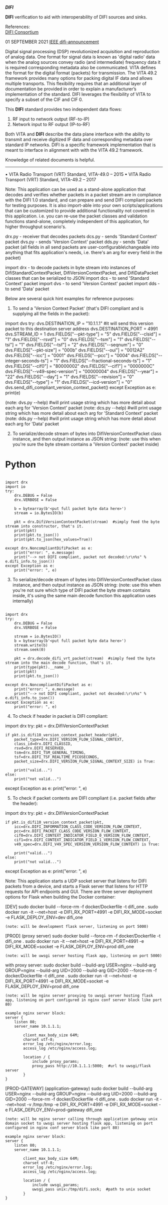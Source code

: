 <strong><em>DIFI</em></strong>

**DIFI** verification to aid with interoperability of DIFI sources and sinks.

References:  
[DIFI Consortium](https://dificonsortium.org/)  

01 SEPTEMBER 2021
[IEEE difi-announcement](https://ieee-isto.org/press-releases/difi-announcement/)

Digital signal processing (DSP) revolutionized acquisition and reproduction of analog data.  One format for signal data is known as 'digital radio' data when the analog sources convey radio (and intermediate) frequency data it is required corresponding metadata also be communicated.  VITA defines the format for the digital format (packets) for transmission. The VITA 49.2 framework provides many options for packing digital IF data and allows multiple transports. This flexibility requires that an additional layer of documentation be provided in order to explain a manufacturer’s implementation of the standard.  DIFI leverages the flexibility of VITA to specify a subset of the CIF and CIF 0.


This **DIFI** standard provides two independent data flows:   
1. RF input to network output (RF-to-IP) 
2. Network input to RF output (IP-to-RF)

Both VITA and **DIFI** describe the data plane interface with the ability to transmit and receive digitized IF data and corresponding metadata over standard IP networks. DIFI is a specific framework implementation that is meant to interface in alignment with with the VITA 49.2 framework.

Knowledge of related documents is helpful.
___

▪ VITA Radio Transport (VRT) Standard, VITA-49.0 – 2015
▪ VITA Radio Transport (VRT) Standard, VITA-49.2 – 2017



Note: This application can be used as a stand-alone application that decodes and verifies whether packets in a packet stream are in compliance with the DIFI 1.0 standard, and can prepare and send DIFI compliant packets for testing purposes. It is also import-able into your own scripts/applications that can be customized to provide additional functionality not covered in this application. i.e. you can re-use the packet classes and validation functions stand-alone, completely independent of this application, for higher throughput scenario's.

drx.py - receiver that decodes packets
dcs.py - sends 'Standard Context' packet
dvs.py - sends 'Version Context' packet
dds.py - sends 'Data' packet
(all fields in all send packets are user-configurable\changeable into anything that fits application's needs, i.e. there's an arg for every field in the packet)

import drx - to decode packets in byte stream into instances of DifiStandardContextPacket, DifiVersionContextPacket, and DifiDataPacket classes that can be serialized to JSON
import dcs - to send 'Standard Context' packet
import dvs - to send 'Version Context' packet
import dds - to send 'Data' packet


Below are several quick hint examples for reference purposes:

1) To send a 'Version Context Packet' (that's DIFI compliant and is supplying all the fields in the packet):

import dvs
try:
    dvs.DESTINATION_IP = "10.1.1.1"   #it will send this version packet to this destination server address
    dvs.DESTINATION_PORT = 4991
    dvs.STREAM_ID = 1
    dvs.FIELDS["--pkt-type"] = "5"
    dvs.FIELDS["--clsid"] = "1"
    dvs.FIELDS["--rsvd"] = "0"
    dvs.FIELDS["--tsm"] = "1"
    dvs.FIELDS["--tsi"] = "1"
    dvs.FIELDS["--tsf"] = "2"
    dvs.FIELDS["--seqnum"] = "0"
    dvs.FIELDS["--pkt-size"] = "000b"
    dvs.FIELDS["--oui"] = "0012A2"
    dvs.FIELDS["--icc"] = "0001"
    dvs.FIELDS["--pcc"] = "0004"
    dvs.FIELDS["--integer-seconds-ts"] = "1"
    dvs.FIELDS["--fractional-seconds-ts"] = "1"
    dvs.FIELDS["--cif0"] = "80000002"
    dvs.FIELDS["--cif1"] = "0000000C"
    dvs.FIELDS["--v49-spec-version"] = "00000004"
    dvs.FIELDS["--year"] = "22"
    dvs.FIELDS["--day"] = "1"
    dvs.FIELDS["--revision"] = "0"
    dvs.FIELDS["--type"] = "1"
    dvs.FIELDS["--icd-version"] = "0"
    dvs.send_difi_compliant_version_context_packet()
except Exception as e:
    print(e)

(note:  dvs.py --help)   #will print usage string which has more detail about each arg for 'Version Context' packet
(note:  dcs.py --help)   #will print usage string which has more detail about each arg for 'Standard Context' packet
(note:  dds.py --help)   #will print usage string which has more detail about each arg for 'Data' packet


2) To serialize/decode stream of bytes into DifiVersionContextPacket class instance, and then output instance as JSON string:
(note: use this when you're sure the byte stream contains a 'Version Context' packet inside)

# Python

```

import drx
import io
try:
    drx.DEBUG = False
    drx.VERBOSE = False

    b = bytearray(b'<put full packet byte data here>')
    stream = io.BytesIO(b)

    pkt = drx.DifiVersionContextPacket(stream)  #simply feed the byte stream into constructor, that's it.
    print(pkt)
    print(pkt.to_json())
    print(pkt.to_json(hex_values=True))

except drx.NoncompliantDifiPacket as e:
    print("error: ", e.message)
    print("--> not DIFI compliant, packet not decoded:\r\n%s" % e.difi_info.to_json())
except Exception as e:
    print("error: ", e)

```


3) To serialize/decode stream of bytes into DifiVersionContextPacket class instance, and then output instance as JSON string:
(note: use this when you're not sure which type of DIFI packet the byte stream contains inside, it's using the same main decode function this application uses internally)

```

import drx
try:
    drx.DEBUG = False
    drx.VERBOSE = False

    stream = io.BytesIO()
    b = bytearray(b'<put full packet byte data here>')
    stream.write(b)
    stream.seek(0)

    pkt = drx.decode_difi_vrt_packet(stream)  #simply feed the byte stream into the main decode function, that's it.
    print(type(pkt).__name__)
    print(pkt)
    print(pkt.to_json())

except drx.NoncompliantDifiPacket as e:
    print("error: ", e.message)
    print("--> not DIFI compliant, packet not decoded:\r\n%s" % e.difi_info.to_json())
except Exception as e:
    print("error: ", e)

```

4) To check if header in packet is DIFI compliant:

import drx
try:
    pkt = drx.DifiVersionContextPacket
    
    if pkt.is_difi10_version_context_packet_header(pkt,
        packet_type=drx.DIFI_VERSION_FLOW_SIGNAL_CONTEXT,
        class_id=drx.DIFI_CLASSID,
        rsvd=drx.DIFI_RESERVED,
        tsm=drx.DIFI_TSM_GENERAL_TIMING,
        tsf=drx.DIFI_TSF_REALTIME_PICOSECONDS,
        packet_size=drx.DIFI_VERSION_FLOW_SIGNAL_CONTEXT_SIZE) is True:

        print("valid...")
    else:
        print("not valid...")

except Exception as e:
    print("error: ", e)


5) To check if packet contents are DIFI compliant (i.e. packet fields after the header):

import drx
try:
    pkt = drx.DifiVersionContextPacket
    
    if pkt.is_difi10_version_context_packet(pkt,
        icc=drx.DIFI_INFORMATION_CLASS_CODE_VERSION_FLOW_CONTEXT,
        pcc=drx.DIFI_PACKET_CLASS_CODE_VERSION_FLOW_CONTEXT,
        cif0=drx.DIFI_CONTEXT_INDICATOR_FIELD_0_VERSION_FLOW_CONTEXT,
        cif1=drx.DIFI_CONTEXT_INDICATOR_FIELD_1_VERSION_FLOW_CONTEXT,
        v49_spec=drx.DIFI_V49_SPEC_VERSION_VERSION_FLOW_CONTEXT) is True:

        print("valid...")
    else:
        print("not valid...")

except Exception as e:
    print("error: ", e)




Note: This application starts a UDP socket server that listens for DIFI packets from a device, and starts a Flask server that listens for HTTP requests for API endpoints and GUI. There are three server deployment options for Flask when building the Docker container:

[DEV]
sudo docker build --force-rm -f docker/Dockerfile -t difi_one .
sudo docker run -it --net=host -e DIFI_RX_PORT=4991 -e DIFI_RX_MODE=socket -e FLASK_DEPLOY_ENV=dev difi_one

    (note: will be development flask server, listening on port 5000)

[PROD] (proxy server)
sudo docker build --force-rm -f docker/Dockerfile -t difi_one .
sudo docker run -it --net=host -e DIFI_RX_PORT=4991 -e DIFI_RX_MODE=socket -e FLASK_DEPLOY_ENV=prod difi_one

    (note: will be uwsgi server hosting flask app, listening on port 5000)

with proxy server:
sudo docker build --build-arg USER=nginx --build-arg GROUP=nginx --build-arg UID=2000 --build-arg GID=2000 --force-rm -f docker/Dockerfile -t difi_one .
sudo docker run -it --net=host -e DIFI_RX_PORT=4991 -e DIFI_RX_MODE=socket -e FLASK_DEPLOY_ENV=prod difi_one

    (note: will be nginx server proxying to uwsgi server hosting flask app, listening on port configured in nginx conf server block like port 80)

    example nginx server block:
    server {
        listen 80;
        server_name 10.1.1.1;

            client_max_body_size 64M;
            charset utf-8;
            error_log /etc/nginx/error.log;
            access_log /etc/nginx/access.log;

            location / {
                include proxy_params;
                proxy_pass http://10.1.1.1:5000;  #url to uwsgi/flask server
            }
    }

[PROD-GATEWAY] (application-gateway)
sudo docker build --build-arg USER=nginx --build-arg GROUP=nginx --build-arg UID=2000 --build-arg GID=2000 --force-rm -f docker/Dockerfile -t difi_one .
sudo docker run -it --net=host -v /tmp:/tmp -e DIFI_RX_PORT=4991 -e DIFI_RX_MODE=socket -e FLASK_DEPLOY_ENV=prod-gateway difi_one

    (note: will be nginx server calling through application gateway unix domain socket to uwsgi server hosting flask app, listening on port configured in nginx conf server block like port 80)

    example nginx server block:
    server {
        listen 80;
        server_name 10.1.1.1;

            client_max_body_size 64M;
            charset utf-8;
            error_log /etc/nginx/error.log;
            access_log /etc/nginx/access.log;

            location / {
                include uwsgi_params;
                uwsgi_pass unix:/tmp/difi.sock;  #path to unix socket
            }
    }
